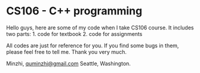 # CS106 - C++ programming

Hello guys, here are some of my code when I take CS106 course. It includes two
parts: 1. code for textbook 2. code for assignments

All codes are just for reference for you. If you find some bugs in them, please
feel free to tell me. Thank you very much.

Minzhi,
quminzhi@gmail.com
Seattle, Washington. 
